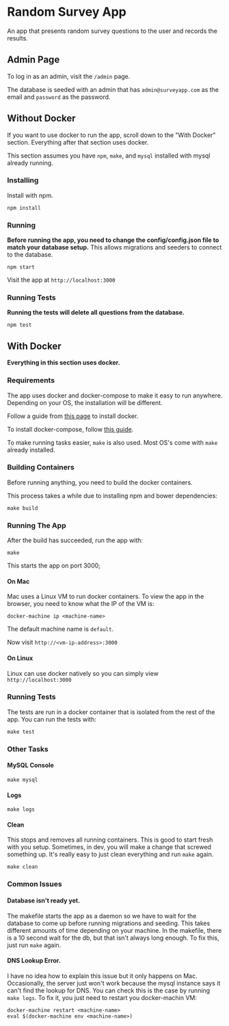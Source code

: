 # Random Survey App

An app that presents random survey questions to the user and records the results.

## Admin Page

To log in as an admin, visit the `/admin` page.

The database is seeded with an admin that has `admin@surveyapp.com` as the email and `password` as the password.

## Without Docker

If you want to use docker to run the app, scroll down to the "With Docker" section.  Everything after that section uses docker.

This section assumes you have `npm`, `make`, and `mysql` installed with mysql already running.

### Installing

Install with npm.

```
npm install
```

### Running

**Before running the app, you need to change the config/config.json file to match your
database setup.**  This allows migrations and seeders to connect to the database.

```
npm start
```

Visit the app at `http://localhost:3000`

### Running Tests

**Running the tests will delete all questions from the database.**

```
npm test
```


## With Docker

**Everything in this section uses docker.**

### Requirements

The app uses docker and docker-compose to make it easy to run anywhere.  Depending on your OS, the installation will be different.

Follow a guide from [this page](https://docs.docker.com/engine/installation/) to install docker.

To install docker-compose, follow [this guide](https://docs.docker.com/compose/install/).

To make running tasks easier, `make` is also used.  Most OS's come with `make` already installed.

### Building Containers

Before running anything, you need to build the docker containers.

This process takes a while due to installing npm and bower dependencies:

```
make build
```

### Running The App

After the build has succeeded, run the app with:

```
make
```

This starts the app on port 3000;

#### On Mac

Mac uses a Linux VM to run docker containers.  To view the app in the browser, you need to know what the IP of the VM is:

```
docker-machine ip <machine-name>
```

The default machine name is `default`.

Now visit `http://<vm-ip-address>:3000`

#### On Linux

Linux can use docker natively so you can simply view `http://localhost:3000`

### Running Tests

The tests are run in a docker container that is isolated from the rest of the app.  You can run the tests with:

```
make test
```

### Other Tasks

#### MySQL Console

```
make mysql
```

#### Logs

```
make logs
```

#### Clean

This stops and removes all running containers.  This is good to start fresh with you setup.  Sometimes, in dev,
you will make a change that screwed something up.  It's really easy to just clean everything and run `make` again.

```
make clean
```

### Common Issues

#### Database isn't ready yet.

The makefile starts the app as a daemon so we have to wait for the database to come up before running migrations and seeding.
This takes different amounts of time depending on your machine.  In the makefile, there is a 10 second wait for the db, but
that isn't always long enough. To fix this, just run `make` again.

#### DNS Lookup Error.

I have no idea how to explain this issue but it only happens on Mac.  Occasionally, the server just won't work because the mysql
instance says it can't find the lookup for DNS.  You can check this is the case by running `make logs`.  To fix it, you just need
to restart you docker-machin VM:

```
docker-machine restart <machine-name>
eval $(docker-machine env <machine-name>)
```
